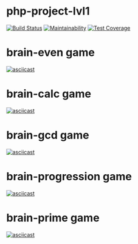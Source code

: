 # php-project-lvl1

[![Build Status](https://travis-ci.org/Drumsid/php-project-lvl1.svg?branch=master)](https://travis-ci.org/Drumsid/php-project-lvl1)
[![Maintainability](https://api.codeclimate.com/v1/badges/13d415eb446ca335b1dc/maintainability)](https://codeclimate.com/github/Drumsid/php-project-lvl1/maintainability)
[![Test Coverage](https://api.codeclimate.com/v1/badges/13d415eb446ca335b1dc/test_coverage)](https://codeclimate.com/github/Drumsid/php-project-lvl1/test_coverage)
# brain-even game
[![asciicast](https://asciinema.org/a/y4wpxypEMj7FL1HJfLExqIaFu.svg)](https://asciinema.org/a/y4wpxypEMj7FL1HJfLExqIaFu)
# brain-calc game
[![asciicast](https://asciinema.org/a/XCpEMyJ2CxutlDb3shJpWO32v.svg)](https://asciinema.org/a/XCpEMyJ2CxutlDb3shJpWO32v)
# brain-gcd game
[![asciicast](https://asciinema.org/a/XN1PpMD5tNhuS0CYvE3i5EvcI.svg)](https://asciinema.org/a/XN1PpMD5tNhuS0CYvE3i5EvcI)
# brain-progression game
[![asciicast](https://asciinema.org/a/BW29KZIr25W8az6jEQKWB59Aa.svg)](https://asciinema.org/a/BW29KZIr25W8az6jEQKWB59Aa)
# brain-prime game
[![asciicast](https://asciinema.org/a/24t2FpjxaX8FZp3vRmT9qXdfb.svg)](https://asciinema.org/a/24t2FpjxaX8FZp3vRmT9qXdfb)
